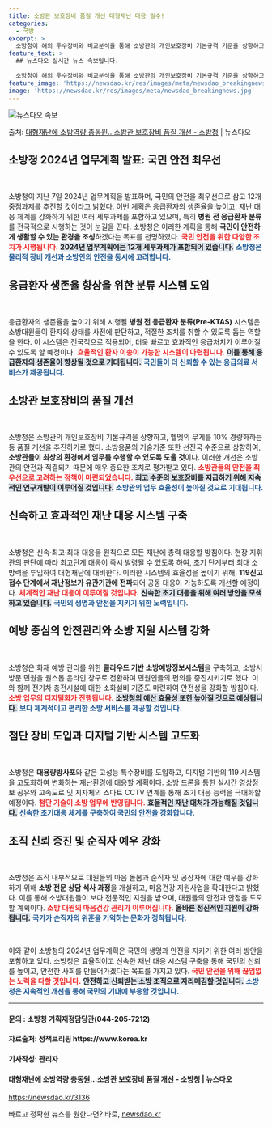 ```yaml
---
title: 소방관 보호장비 품질 개선 대형재난 대응 필수!
categories:
  - 국방
excerpt: >
  소방청이 해외 우수장비와 비교분석을 통해 소방관의 개인보호장비 기본규격 기준을 상향하고 헬멧을 경량화(무게 …
feature_text: >
  ## 뉴스다오 실시간 뉴스 속보입니다.

  소방청이 해외 우수장비와 비교분석을 통해 소방관의 개인보호장비 기본규격 기준을 상향하고 헬멧을 경량화(무게 …
feature_image: 'https://newsdao.kr/res/images/meta/newsdao_breakingnews.jpg'
image: 'https://newsdao.kr/res/images/meta/newsdao_breakingnews.jpg'
---
```


![뉴스다오 속보](https://newsdao.kr/res/images/meta/newsdao_breakingnews.jpg)

<p>출처: <a href="https://newsdao.kr/3136" rel="dofollow">대형재난에 소방역량 총동원…소방관 보호장비 품질 개선 - 소방청</a> | 뉴스다오</p>

<h2 data-ke-size="size26">소방청 2024년 업무계획 발표: 국민 안전 최우선</h2>

<p data-ke-size="size16">&nbsp;</p>

소방청이 지난 7일 2024년 업무계획을 발표하며, 국민의 안전을 최우선으로 삼고 12개 중점과제를 추진할 것이라고 밝혔다. 이번 계획은 응급환자의 생존율을 높이고, 재난 대응 체계를 강화하기 위한 여러 세부과제를 포함하고 있으며, 특히 **병원 전 응급환자 분류**를 전국적으로 시행하는 것이 눈길을 끈다. 소방청은 이러한 계획을 통해 **국민이 안전하게 생활할 수 있는 환경을 조성**하겠다는 목표를 천명하였다. <b><span style="color: #ee2323;">국민 안전을 위한 다양한 조치가 시행됩니다.</span></b> <b><span style="background-color: #21538527;">2024년 업무계획에는 12개 세부과제가 포함되어 있습니다.</span></b> <b><span style="color: #1a5490;">소방청은 물리적 장비 개선과 소방인의 안전을 동시에 고려합니다.</span></b>

<h2 data-ke-size="size26">응급환자 생존율 향상을 위한 분류 시스템 도입</h2>

<p data-ke-size="size16">&nbsp;</p>

응급환자의 생존율을 높이기 위해 시행될 **병원 전 응급환자 분류(Pre-KTAS)** 시스템은 소방대원들이 환자의 상태를 사전에 판단하고, 적절한 조치를 취할 수 있도록 돕는 역할을 한다. 이 시스템은 전국적으로 적용되어, 더욱 빠르고 효과적인 응급처치가 이루어질 수 있도록 할 예정이다. <b><span style="color: #ee2323;">효율적인 환자 이송이 가능한 시스템이 마련됩니다.</span></b> <b><span style="background-color: #21538527;">이를 통해 응급환자의 생존율이 향상될 것으로 기대됩니다.</span></b> <b><span style="color: #1a5490;">국민들이 더 신뢰할 수 있는 응급의료 서비스가 제공됩니다.</span></b>

<h2 data-ke-size="size26">소방관 보호장비의 품질 개선</h2>

<p data-ke-size="size16">&nbsp;</p>

소방청은 소방관의 개인보호장비 기본규격을 상향하고, 헬멧의 무게를 10% 경량화하는 등 품질 개선을 추진하기로 했다. 소방용품의 기술기준 또한 선진국 수준으로 상향하여, **소방관들이 최상의 환경에서 임무를 수행할 수 있도록 도울 것**이다. 이러한 개선은 소방관의 안전과 직결되기 때문에 매우 중요한 조치로 평가받고 있다. <b><span style="color: #ee2323;">소방관들의 안전을 최우선으로 고려하는 정책이 마련되었습니다.</span></b> <b><span style="background-color: #21538527;">최고 수준의 보호장비를 지급하기 위해 지속적인 연구개발이 이루어질 것입니다.</span></b> <b><span style="color: #1a5490;">소방관의 업무 효율성이 높아질 것으로 기대됩니다.</span></b>

<h2 data-ke-size="size26">신속하고 효과적인 재난 대응 시스템 구축</h2>

<p data-ke-size="size16">&nbsp;</p>

소방청은 신속·최고·최대 대응을 원칙으로 모든 재난에 총력 대응할 방침이다. 현장 지휘관의 판단에 따라 최고단계 대응이 즉시 발령될 수 있도록 하여, 초기 단계부터 최대 소방력을 투입하여 대형재난에 대비한다. 이러한 시스템의 효율성을 높이기 위해, **119신고접수 단계에서 재난정보가 유관기관에 전파**되어 공동 대응이 가능하도록 개선할 예정이다. <b><span style="color: #ee2323;">체계적인 재난 대응이 이루어질 것입니다.</span></b> <b><span style="background-color: #21538527;">신속한 초기 대응을 위해 여러 방안을 모색하고 있습니다.</span></b> <b><span style="color: #1a5490;">국민의 생명과 안전을 지키기 위한 노력입니다.</span></b>

<h2 data-ke-size="size26">예방 중심의 안전관리와 소방 지원 시스템 강화</h2>

<p data-ke-size="size16">&nbsp;</p>

소방청은 화재 예방 관리를 위한 **클라우드 기반 소방예방정보시스템**을 구축하고, 소방서 방문 민원을 원스톱 온라인 창구로 전환하여 민원인들의 편의를 증진시키기로 했다. 이와 함께 전기차 충전시설에 대한 소화설비 기준도 마련하여 안전성을 강화할 방침이다. <b><span style="color: #ee2323;">소방 업무의 디지털화가 진행됩니다.</span></b> <b><span style="background-color: #21538527;">소방청의 예산 효율성 또한 높아질 것으로 예상됩니다.</span></b> <b><span style="color: #1a5490;">보다 체계적이고 편리한 소방 서비스를 제공할 것입니다.</span></b>

<h2 data-ke-size="size26">첨단 장비 도입과 디지털 기반 시스템 고도화</h2>

<p data-ke-size="size16">&nbsp;</p>

소방청은 **대용량방사포**와 같은 고성능 특수장비를 도입하고, 디지털 기반의 119 시스템을 고도화하여 변화하는 재난환경에 대응할 계획이다. 소방 드론을 통한 실시간 영상정보 공유와 고속도로 및 지자체의 스마트 CCTV 연계를 통해 초기 대응 능력을 극대화할 예정이다. <b><span style="color: #ee2323;">첨단 기술이 소방 업무에 반영됩니다.</span></b> <b><span style="background-color: #21538527;">효율적인 재난 대처가 가능해질 것입니다.</span></b> <b><span style="color: #1a5490;">신속한 초기대응 체계를 구축하여 국민의 안전을 강화합니다.</span></b>

<h2 data-ke-size="size26">조직 신뢰 증진 및 순직자 예우 강화</h2>

<p data-ke-size="size16">&nbsp;</p>

소방청은 조직 내부적으로 대원들의 마음 돌봄과 순직자 및 공상자에 대한 예우를 강화하기 위해 **소방 전문 상담 석사 과정**을 개설하고, 마음건강 지원사업을 확대한다고 밝혔다. 이를 통해 소방대원들이 보다 전문적인 지원을 받으며, 대원들의 안전과 안정을 도모할 계획이다. <b><span style="color: #ee2323;">소방 대원의 마음건강 관리가 이루어집니다.</span></b> <b><span style="background-color: #21538527;">올바른 정신적인 지원이 강화됩니다.</span></b> <b><span style="color: #1a5490;">국가가 순직자의 위훈을 기억하는 문화가 정착됩니다.</span></b>

<p data-ke-size="size16">&nbsp;</p>

이와 같이 소방청의 2024년 업무계획은 국민의 생명과 안전을 지키기 위한 여러 방안을 포함하고 있다. 소방청은 효율적이고 신속한 재난 대응 시스템 구축을 통해 국민의 신뢰를 높이고, 안전한 사회를 만들어가겠다는 목표를 가지고 있다. <b><span style="color: #ee2323;">국민 안전을 위해 끊임없는 노력을 다할 것입니다.</span></b> <b><span style="background-color: #21538527;">안전하고 신뢰받는 소방 조직으로 자리매김할 것입니다.</span></b> <b><span style="color: #1a5490;">소방청은 지속적인 개선을 통해 국민의 기대에 부응할 것입니다.</span></b>

<hr>

<h4>문의 : 소방청 기획재정담당관(044-205-7212)</h4>
<h4>자료출처: 정책브리핑 https://www.korea.kr</h4>
<h4>기사작성: 관리자</h4>
<h4>대형재난에 소방역량 총동원…소방관 보호장비 품질 개선 - 소방청 | 뉴스다오</h4>
<a href="https://newsdao.kr/3136">https://newsdao.kr/3136</a> 

빠르고 정확한 뉴스를 원한다면? 바로, <a href="https://newsdao.kr" rel="dofollow">newsdao.kr</a>


